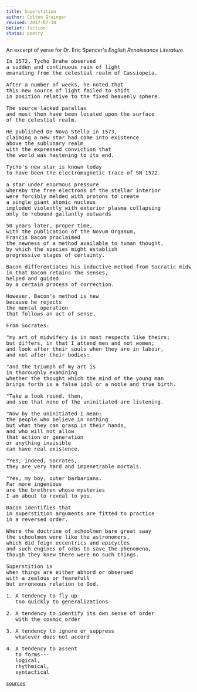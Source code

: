 ```yaml
---
title: Superstition
author: Colton Grainger
revised: 2017-07-30
belief: fiction
status: poetry
---
```


An excerpt of verse for Dr. Eric Spencer's *English Renaissance Literature*.

<pre>
In 1572, Tycho Brahe observed 
a sudden and continuous rain of light 
emanating from the celestial realm of Cassiopeia. 

After a number of weeks, he noted that 
this new source of light failed to shift 
in position relative to the fixed heavenly sphere.

The source lacked parallax 
and must then have been located upon the surface 
of the celestial realm. 

He published De Nova Stella in 1573, 
claiming a new star had come into existence 
above the sublunary realm 
with the expressed conviction that 
the world was hastening to its end.

Tycho's new star is known today 
to have been the electromagnetic trace of SN 1572.

a star under enormous pressure 
whereby the free electrons of the stellar interior
were forcibly melded with protons to create 
a single giant atomic nucleus
imploded violently with exterior plasma collapsing 
only to rebound gallantly outwards

50 years later, proper time, 
with the publication of the Novum Organum,
Francis Bacon proclaimed 
the newness of a method available to human thought, 
by which the species might establish 
progressive stages of certainty.

Bacon differentiates his inductive method from Socratic midwifery 
in that Bacon retains the senses, 
helped and guided 
by a certain process of correction.

However, Bacon's method is new 
because he rejects 
the mental operation 
that follows an act of sense.

From Socrates:

"my art of midwifery is in most respects like theirs; 
but differs, in that I attend men and not women; 
and look after their souls when they are in labour, 
and not after their bodies: 

"and the triumph of my art is 
in thoroughly examining 
whether the thought which the mind of the young man 
brings forth is a false idol or a noble and true birth.

"Take a look round, then, 
and see that none of the uninitiated are listening.

"Now by the uninitiated I mean: 
the people who believe in nothing 
but what they can grasp in their hands, 
and who will not allow 
that action or generation 
or anything invisible 
can have real existence.

"Yes, indeed, Socrates, 
they are very hard and impenetrable mortals. 

"Yes, my boy, outer barbarians.
Far more ingenious 
are the brethren whose mysteries 
I am about to reveal to you.

Bacon identifies that 
in superstition arguments are fitted to practice 
in a reversed order.

Where the doctrine of schoolmen bare great sway
the schoolmen were like the astronomers,
which did feign eccentrics and epicycles 
and such engines of orbs to save the phenomena, 
though they knew there were no such things.

Superstition is
when things are either abhord or obserued
with a zealous or fearefull
but erroneous relation to God.

1. A tendency to fly up 
   too quickly to generalizations

2. A tendency to identify its own sense of order 
   with the cosmic order

3. A tendency to ignore or suppress 
   whatever does not accord

4. A tendency to assent 
   to forms---
   logical, 
   rhythmical, 
   syntactical
</pre>

*[sources](/attached/superstition.pdf)*
